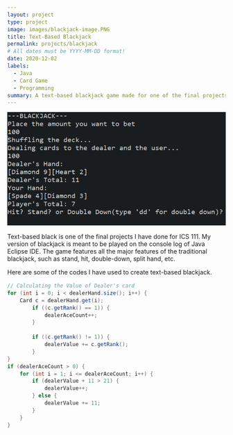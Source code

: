 ```yaml
---
layout: project
type: project
image: images/blackjack-image.PNG
title: Text-Based Blackjack
permalink: projects/blackjack
# All dates must be YYYY-MM-DD format!
date: 2020-12-02
labels:
  - Java
  - Card Game
  - Programming
summary: A text-based blackjack game made for one of the final projects I've done in ICS 111.
---
```

<img class="ui medium right floated rounded image" src="../images/blackjack-image.PNG">

Text-based black is one of the final projects I have done for ICS 111. My version of blackjack is meant to be played on the console log of Java Eclipse IDE.
The game features all the major features of the traditional blackjack, such as stand, hit, double-down, split hand, etc.


Here are some of the codes I have used to create text-based blackjack. 

```Java
// Calculating the Value of Dealer's card
for (int i = 0; i < dealerHand.size(); i++) {
	Card c = dealerHand.get(i);
		if ((c.getRank() == 1)) {
			dealerAceCount++;
		}

		if ((c.getRank() != 1)) {
			dealerValue += c.getRank();
		}
}
if (dealerAceCount > 0) {
	for (int i = 1; i <= dealerAceCount; i++) {
		if (dealerValue + 11 > 21) {
			dealerValue++;
		} else {
			dealerValue += 11;
		}
	}
}
```





